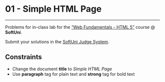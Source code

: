 ﻿# 01 - Simple HTML Page
------
Problems for in-class lab for the [“Web Fundamentals - HTML 5”](https://softuni.bg/trainings/2265/web-fundamentals-html5-january-2019/) course @ **SoftUni**.

Submit your solutions in the [SoftUni Judge System](https://judge.softuni.bg/Contests/1136/Introduction-to-HTML-and-CSS).

## Constraints
 * Change the document **title** to *Simple HTML Page* 
 * Use **paragraph** tag for plain text and **strong** tag for bold text